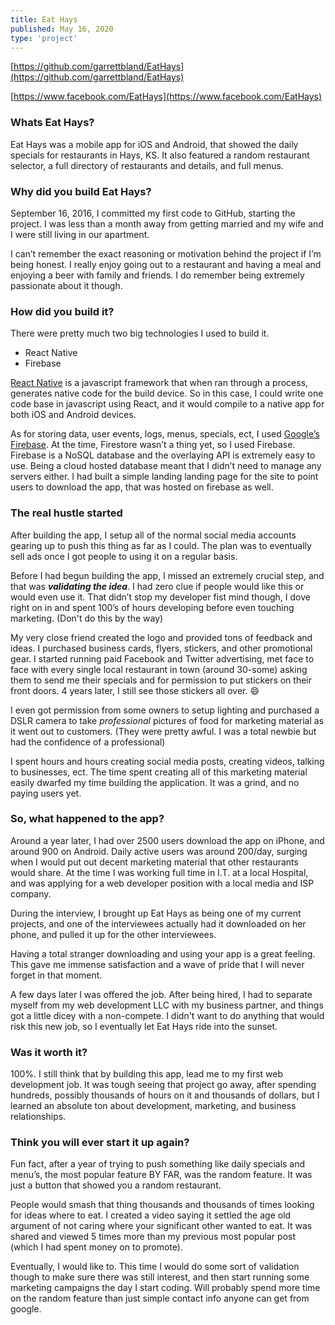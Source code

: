 ```yaml
---
title: Eat Hays
published: May 16, 2020
type: 'project'
---
```


[https://github.com/garrettbland/EatHays](https://github.com/garrettbland/EatHays)

[https://www.facebook.com/EatHays](https://www.facebook.com/EatHays)

### Whats Eat Hays?

Eat Hays was a mobile app for iOS and Android, that showed the daily specials for restaurants in Hays, KS. It also featured a random restaurant selector, a full directory of restaurants and details, and full menus.

### Why did you build Eat Hays?

September 16, 2016, I committed my first code to GitHub, starting the project. I was less than a month away from getting married and my wife and I were still living in our apartment.

I can’t remember the exact reasoning or motivation behind the project if I’m being honest. I really enjoy going out to a restaurant and having a meal and enjoying a beer with family and friends. I do remember being extremely passionate about it though.

### How did you build it?

There were pretty much two big technologies I used to build it.

-   React Native
-   Firebase

[React Native](https://reactnative.dev/) is a javascript framework that when ran through a process, generates native code for the build device. So in this case, I could write one code base in javascript using React, and it would compile to a native app for both iOS and Android devices.

As for storing data, user events, logs, menus, specials, ect, I used [Google’s Firebase](https://firebase.google.com/). At the time, Firestore wasn’t a thing yet, so I used Firebase. Firebase is a NoSQL database and the overlaying API is extremely easy to use. Being a cloud hosted database meant that I didn’t need to manage any servers either. I had built a simple landing landing page for the site to point users to download the app, that was hosted on firebase as well.

### The real hustle started

After building the app, I setup all of the normal social media accounts gearing up to push this thing as far as I could. The plan was to eventually sell ads once I got people to using it on a regular basis.

Before I had begun building the app, I missed an extremely crucial step, and that was **_validating the idea_**. I had zero clue if people would like this or would even use it. That didn’t stop my developer fist mind though, I dove right on in and spent 100’s of hours developing before even touching marketing. (Don't do this by the way)

My very close friend created the logo and provided tons of feedback and ideas. I purchased business cards, flyers, stickers, and other promotional gear. I started running paid Facebook and Twitter advertising, met face to face with every single local restaurant in town (around 30-some) asking them to send me their specials and for permission to put stickers on their front doors. 4 years later, I still see those stickers all over. 😄

I even got permission from some owners to setup lighting and purchased a DSLR camera to take _professional_ pictures of food for marketing material as it went out to customers. (They were pretty awful. I was a total newbie but had the confidence of a professional)

I spent hours and hours creating social media posts, creating videos, talking to businesses, ect. The time spent creating all of this marketing material easily dwarfed my time building the application. It was a grind, and no paying users yet.

### So, what happened to the app?

Around a year later, I had over 2500 users download the app on iPhone, and around 900 on Android. Daily active users was around 200/day, surging when I would put out decent marketing material that other restaurants would share. At the time I was working full time in I.T. at a local Hospital, and was applying for a web developer position with a local media and ISP company.

During the interview, I brought up Eat Hays as being one of my current projects, and one of the interviewees actually had it downloaded on her phone, and pulled it up for the other interviewees.

Having a total stranger downloading and using your app is a great feeling. This gave me immense satisfaction and a wave of pride that I will never forget in that moment.

A few days later I was offered the job. After being hired, I had to separate myself from my web development LLC with my business partner, and things got a little dicey with a non-compete. I didn't want to do anything that would risk this new job, so I eventually let Eat Hays ride into the sunset.

### Was it worth it?

100%. I still think that by building this app, lead me to my first web development job. It was tough seeing that project go away, after spending hundreds, possibly thousands of hours on it and thousands of dollars, but I learned an absolute ton about development, marketing, and business relationships.

### Think you will ever start it up again?

Fun fact, after a year of trying to push something like daily specials and menu’s, the most popular feature BY FAR, was the random feature. It was just a button that showed you a random restaurant.

People would smash that thing thousands and thousands of times looking for ideas where to eat. I created a video saying it settled the age old argument of not caring where your significant other wanted to eat. It was shared and viewed 5 times more than my previous most popular post (which I had spent money on to promote).

Eventually, I would like to. This time I would do some sort of validation though to make sure there was still interest, and then start running some marketing campaigns the day I start coding. Will probably spend more time on the random feature than just simple contact info anyone can get from google.
